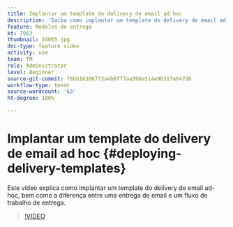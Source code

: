 ```yaml
---
title: Implantar um template do delivery de email ad hoc
description: 'Saiba como implantar um template do delivery de email ad hoc e entender a diferença entre uma entrega de email e um fluxo de trabalho de entrega. '
feature: Modelos de entrega
kt: 7963
thumbnail: 24065.jpg
doc-type: feature video
activity: use
team: TM
role: Administrator
level: Beginner
source-git-commit: f6bb16306773a4b6ff7aa390a514e9b31fe047d6
workflow-type: tm+mt
source-wordcount: '63'
ht-degree: 100%

---
```



# Implantar um template do delivery de email ad hoc {#deploying-delivery-templates}

Este vídeo explica como implantar um template do delivery de email ad-hoc, bem como a diferença entre uma entrega de email e um fluxo de trabalho de entrega.

>[!VIDEO](https://video.tv.adobe.com/v/24065?quality=12)
